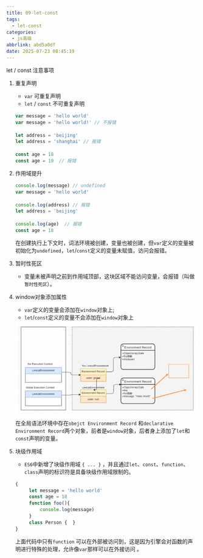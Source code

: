 ```yaml
---
title: 09-let-const
tags:
  - let-const
categories:
  - js高级
abbrlink: abd5a0df
date: 2025-07-23 08:45:19
---
```


let / const 注意事项

1. 重复声明
    - `var` 可重复声明
    - `let` / `const` 不可重复声明
   ```javascript
   var message = 'hello world'
   var message = 'hello world!' // 不报错
   
   let address = 'beijing'
   let address = 'shanghai' // 报错
   
   const age = 18
   const age = 19  // 报错
   ```

2. 作用域提升
   ```javascript
   console.log(message) // undefined
   var message = 'hello world'
   
   console.log(address) // 报错
   let address = 'beijing'
   
   console.log(age)  // 报错
   const age = 18
   
   ```
   在创建执行上下文时，词法环境被创建，变量也被创建，但`var`定义的变量被初始化为`undefined`，`let`/`const`定义的变量未赋值，访问会报错。
3. 暂时性死区
   - 变量未被声明之前到作用域顶部，这块区域不能访问变量，会报错（叫做`暂时性死区`）。
4. window对象添加属性
   - `var`定义的变量会添加在`window`对象上;
   - `let`/`const`定义的变量不会添加在`window`对象上

   <img src="../../img/js高级/09-let-const/img.png" alt="">
   
   在全局语法环境中存在`obejct Environment Record` 和`declarative Environment Record`两个对象，前者是`window`对象，后者身上添加了`let`和`const`声明的变量。

5. 块级作用域
   - `ES6`中新增了块级作用域 `{ ... }` ，并且通过`let`、`const`、`function`、`class`声明的标识符是具备块级作用域限制的。
   ```javascript
   {
        let message = 'hello world'
        const age = 18
        function foo(){
            console.log(message)
        }
        class Person {  }
   }
   ```
   上面代码中只有`function` 可以在外部被访问到，这是因为引擎会对函数的声明进行特殊的处理，允许像`var`那样可以在外接访问 。












